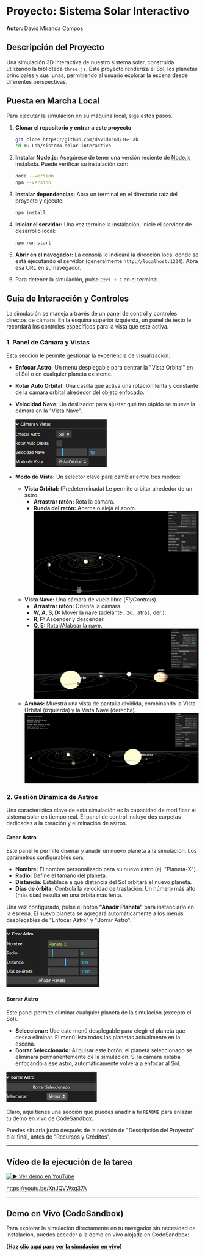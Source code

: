 # Proyecto: Sistema Solar Interactivo

**Autor:** David Miranda Campos

## Descripción del Proyecto

Una simulación 3D interactiva de nuestro sistema solar, construida utilizando la biblioteca `three.js`. Este proyecto renderiza el Sol, los planetas principales y sus lunas, permitiendo al usuario explorar la escena desde diferentes perspectivas.

## Puesta en Marcha Local

Para ejecutar la simulación en su máquina local, siga estos pasos.

1.  **Clonar el repositorio y entrar a este proyecto**

    ```bash
    git clone https://github.com/davidmrnd/IG-Lab
    cd IG-Lab/sistema-solar-interactivo
    ```

2.  **Instalar Node.js:**
    Asegúrese de tener una versión reciente de [Node.js](https://nodejs.org/en) instalada. Puede verificar su instalación con:

    ```bash
    node --version
    npm --version
    ```

3.  **Instalar dependencias:**
    Abra un terminal en el directorio raíz del proyecto y ejecute:

    ```bash
    npm install
    ```

4.  **Iniciar el servidor:**
    Una vez termine la instalación, inicie el servidor de desarrollo local:

    ```bash
    npm run start
    ```

5.  **Abrir en el navegador:**
    La consola le indicará la dirección local donde se está ejecutando el servidor (generalmente `http://localhost:1234`). Abra esa URL en su navegador.

6.  Para detener la simulación, pulse `Ctrl + C` en el terminal.

## Guía de Interacción y Controles

La simulación se maneja a través de un panel de control y controles directos de cámara. En la esquina superior izquierda, un panel de texto le recordará los controles específicos para la vista que esté activa.

### 1\. Panel de Cámara y Vistas

Esta sección le permite gestionar la experiencia de visualización:

  * **Enfocar Astro:** Un menú desplegable para centrar la "Vista Orbital" en el Sol o en cualquier planeta existente.
  * **Rotar Auto Orbital:** Una casilla que activa una rotación lenta y constante de la cámara orbital alrededor del objeto enfocado.
  * **Velocidad Nave:** Un deslizador para ajustar qué tan rápido se mueve la cámara en la "Vista Nave".

    ![Simulacion](src/readme_captures/image.png)
  * **Modo de Vista:** Un selector clave para cambiar entre tres modos:
      * **Vista Orbital:** (Predeterminada) Le permite orbitar alrededor de un astro.
          * **Arrastrar ratón:** Rota la cámara.
          * **Rueda del ratón:** Acerca o aleja el zoom.
![alt text](src/readme_captures/image-1.png)
      * **Vista Nave:** Una cámara de vuelo libre (*FlyControls*).
          * **Arrastrar ratón:** Orienta la cámara.
          * **W, A, S, D:** Mover la nave (adelante, izq., atrás, der.).
          * **R, F:** Ascender y descender.
          * **Q, E:** Rotar/Alabear la nave.
  ![alt text](src/readme_captures/image-2.png)
      * **Ambas:** Muestra una vista de pantalla dividida, combinando la Vista Orbital (izquierda) y la Vista Nave (derecha).
![alt text](src/readme_captures/image-3.png)

### 2\. Gestión Dinámica de Astros

Una característica clave de esta simulación es la capacidad de modificar el sistema solar en tiempo real. El panel de control incluye dos carpetas dedicadas a la creación y eliminación de astros.

#### Crear Astro

Este panel le permite diseñar y añadir un nuevo planeta a la simulación. Los parámetros configurables son:

* **Nombre:** El nombre personalizado para su nuevo astro (ej. "Planeta-X").
* **Radio:** Define el tamaño del planeta.
* **Distancia:** Establece a qué distancia del Sol orbitará el nuevo planeta.
* **Días de órbita:** Controla la velocidad de traslación. Un número más alto (más días) resulta en una órbita más lenta.

Una vez configurado, pulse el botón **"Añadir Planeta"** para instanciarlo en la escena. El nuevo planeta se agregará automáticamente a los menús desplegables de "Enfocar Astro" y "Borrar Astro".

![alt text](src/readme_captures/image-4.png)

#### Borrar Astro

Este panel permite eliminar cualquier planeta de la simulación (excepto el Sol).

* **Seleccionar:** Use este menú desplegable para elegir el planeta que desea eliminar. El menú lista todos los planetas actualmente en la escena.
* **Borrar Seleccionado:** Al pulsar este botón, el planeta seleccionado se eliminará permanentemente de la simulación. Si la cámara estaba enfocando a ese astro, automáticamente volverá a enfocar al Sol.


![alt text](src/readme_captures/image-5.png)

Claro, aquí tienes una sección que puedes añadir a tu `README` para enlazar tu demo en vivo de CodeSandbox.

Puedes situarla justo después de la sección de "Descripción del Proyecto" o al final, antes de "Recursos y Créditos".

---

## Vídeo de la ejecución de la tarea

[![▶️ Ver demo en YouTube](https://img.youtube.com/vi/XnJQVWxq37A/hqdefault.jpg)](https://youtu.be/XnJQVWxq37A)

https://youtu.be/XnJQVWxq37A

---

## Demo en Vivo (CodeSandbox)

Para explorar la simulación directamente en tu navegador sin necesidad de instalación, puedes acceder a la demo en vivo alojada en CodeSandbox:

**[[Haz clic aquí para ver la simulación en vivo](https://codesandbox.io/p/sandbox/objective-sanderson-nstzlp)]**
